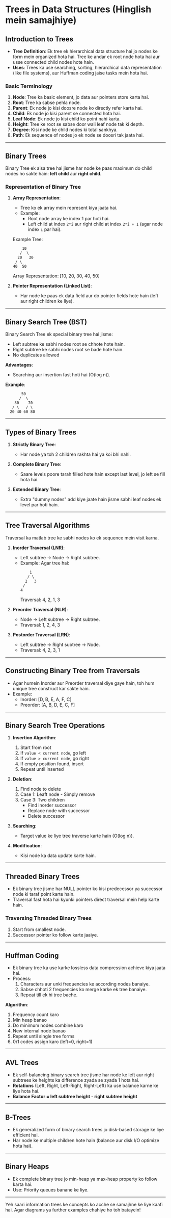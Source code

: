 # Trees in Data Structures (Hinglish mein samajhiye)

## Introduction to Trees
- **Tree Definition**: Ek tree ek hierarchical data structure hai jo nodes ke form mein organized hota hai. Tree ke andar ek root node hota hai aur usse connected child nodes hote hain.
- **Uses**: Trees ka use searching, sorting, hierarchical data representation (like file systems), aur Huffman coding jaise tasks mein hota hai.

### Basic Terminology
1. **Node**: Tree ka basic element, jo data aur pointers store karta hai.
2. **Root**: Tree ka sabse pehla node.
3. **Parent**: Ek node jo kisi doosre node ko directly refer karta hai.
4. **Child**: Ek node jo kisi parent se connected hota hai.
5. **Leaf Node**: Ek node jo kisi child ko point nahi karta.
6. **Height**: Tree ke root se sabse door wali leaf node tak ki depth.
7. **Degree**: Kisi node ke child nodes ki total sankhya.
8. **Path**: Ek sequence of nodes jo ek node se doosri tak jaata hai.

---

## Binary Trees

Binary Tree ek aisa tree hai jisme har node ke paas maximum do child nodes ho sakte hain: **left child** aur **right child**.

### Representation of Binary Tree
1. **Array Representation**:
   - Tree ko ek array mein represent kiya jaata hai.
   - Example:
     - Root node array ke index 1 par hoti hai.
     - Left child at index `2*i` aur right child at index `2*i + 1` (agar node index `i` par hai).
   
   Example Tree:
   ```
       10
      /  \
     20   30
    / \    
   40  50
   ```
   Array Representation: [10, 20, 30, 40, 50]

2. **Pointer Representation (Linked List)**:
   - Har node ke paas ek data field aur do pointer fields hote hain (left aur right children ke liye).
   
---

## Binary Search Tree (BST)
Binary Search Tree ek special binary tree hai jisme:
- Left subtree ke sabhi nodes root se chhote hote hain.
- Right subtree ke sabhi nodes root se bade hote hain.
- No duplicates allowed

**Advantages**:
- Searching aur insertion fast hoti hai (O(log n)).

**Example**:
```
       50
      /  \
    30    70
   / \   / \
  20 40 60 80
```

---

## Types of Binary Trees
1. **Strictly Binary Tree**:
   - Har node ya toh 2 children rakhta hai ya koi bhi nahi.

2. **Complete Binary Tree**:
   - Saare levels poore tarah filled hote hain except last level, jo left se fill hota hai.

3. **Extended Binary Tree**:
   - Extra "dummy nodes" add kiye jaate hain jisme sabhi leaf nodes ek level par hoti hain.

---

## Tree Traversal Algorithms
Traversal ka matlab tree ke sabhi nodes ko ek sequence mein visit karna.

1. **Inorder Traversal (LNR)**:
   - Left subtree -> Node -> Right subtree.
   - Example: Agar tree hai:
     ```
         1
        / \
       2   3
      /
     4
     ```
     Traversal: 4, 2, 1, 3

2. **Preorder Traversal (NLR)**:
   - Node -> Left subtree -> Right subtree.
   - Traversal: 1, 2, 4, 3

3. **Postorder Traversal (LRN)**:
   - Left subtree -> Right subtree -> Node.
   - Traversal: 4, 2, 3, 1

---

## Constructing Binary Tree from Traversals
- Agar humein Inorder aur Preorder traversal diye gaye hain, toh hum unique tree construct kar sakte hain.
- Example:
  - Inorder: [D, B, E, A, F, C]
  - Preorder: [A, B, D, E, C, F]

---

## Binary Search Tree Operations
1. **Insertion Algorithm**:
   1. Start from root
   2. If `value < current node`, go left
   3. If `value > current node`, go right
   4. If empty position found, insert
   5. Repeat until inserted

2. **Deletion**:
   1. Find node to delete
   2. Case 1: Leaft node - Simply remove
   3. Case 3: Two children
      - Find inorder successor 
      - Replace node with successor
      - Delete successor

3. **Searching**:
   - Target value ke liye tree traverse karte hain (O(log n)).

4. **Modification**:
   - Kisi node ka data update karte hain.

---

## Threaded Binary Trees
- Ek binary tree jisme har NULL pointer ko kisi predecessor ya successor node ki taraf point karte hain.
- Traversal fast hota hai kyunki pointers direct traversal mein help karte hain.

### Traversing Threaded Binary Trees
1. Start from smallest node.
2. Successor pointer ko follow karte jaaiye.

---

## Huffman Coding
- Ek binary tree ka use karke lossless data compression achieve kiya jaata hai.
- Process:
  1. Characters aur unki frequencies ke according nodes banaiye.
  2. Sabse chhoti 2 frequencies ko merge karke ek tree banaiye.
  3. Repeat till ek hi tree bache.

**Algorithm**:
1. Frequency count karo 
2. Min heap banao
3. Do minimum nodes combine karo 
4. New internal node banao
5. Repeat until single tree forms 
6. 0/1 codes assign karo (left=0, right=1)

---

## AVL Trees
- Ek self-balancing binary search tree jisme har node ke left aur right subtrees ke heights ka difference zyada se zyada 1 hota hai.
- **Rotations** (Left, Right, Left-Right, Right-Left) ka use balance karne ke liye hota hai.
- **Balance Factor = left subtree height - right subtree height**

---

## B-Trees
- Ek generalized form of binary search trees jo disk-based storage ke liye efficient hai.
- Har node ke multiple children hote hain (balance aur disk I/O optimize hota hai).

---

## Binary Heaps
- Ek complete binary tree jo min-heap ya max-heap property ko follow karta hai.
- Use: Priority queues banane ke liye.

---

Yeh saari information trees ke concepts ko acche se samajhne ke liye kaafi hai. Agar diagrams ya further examples chahiye ho toh batayein!

